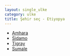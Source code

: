```yaml
---
layout: single_ulke
category: ulke
title: Şehir seç - Etiyopya
---
```

* [Amhara](/iftar.html?sehir=amhara&ulke=Etiyopya)
* [Sidamo](/iftar.html?sehir=sidamo&ulke=Etiyopya)
* [Tigray](/iftar.html?sehir=tigray&ulke=Etiyopya)
* [Sumale](/iftar.html?sehir=sumale&ulke=Etiyopya)
